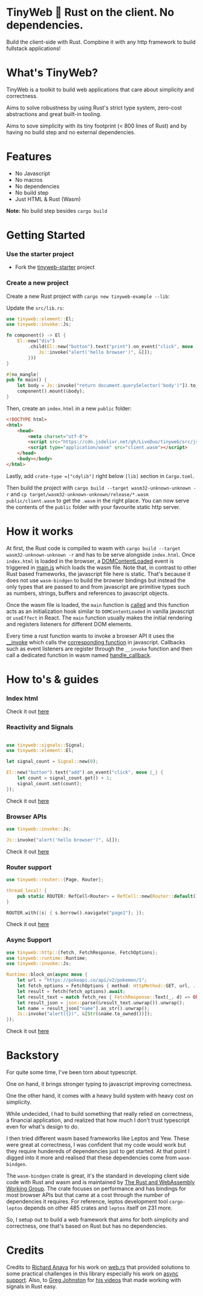 # TinyWeb 🌱 Rust on the client. No dependencies.

Build the client-side with Rust. Compbine it with any http framework to build fullstack applications!

# What's TinyWeb?

TinyWeb is a toolkit to build web applications that care about simplicity and correctness.

Aims to solve robustness by using Rust's strict type system, zero-cost abstractions and great built-in tooling.

Aims to sove simplicity with its tiny footprint (< 800 lines of Rust) and by having no build step and no external dependencies.

# Features

- No Javascript
- No macros
- No dependencies
- No build step
- Just HTML & Rust (Wasm)

**Note:** No build step besides `cargo build`

# Getting Started

### Use the starter project

- Fork the [tinyweb-starter](https://github.com/LiveDuo/tinyweb-starter) project

### Create a new project

Create a new Rust project with `cargo new tinyweb-example --lib`:

Update the `src/lib.rs`:
```rs
use tinyweb::element::El;
use tinyweb::invoke::Js;

fn component() -> El {
    El::new("div")
        .child(El::new("button").text("print").on_event("click", move |_| {
            Js::invoke("alert('hello browser')", &[]);
        }))
}

#[no_mangle]
pub fn main() {
    let body = Js::invoke("return document.querySelector('body')"]).to_ref().unwrap();
    component().mount(&body);
}
```

Then, create an `index.html` in a new `public` folder:
```html
<!DOCTYPE html>
<html>
    <head>
        <meta charset="utf-8">
        <script src="https://cdn.jsdelivr.net/gh/LiveDuo/tinyweb/src/js/main.js"></script>
        <script type="application/wasm" src="client.wasm"></script>
    </head>
    <body></body>
</html>
```

Lastly, add `crate-type =["cdylib"]` right below `[lib]` section in `Cargo.toml`.

Then build the project with `cargo build --target wasm32-unknown-unknown -r` and `cp target/wasm32-unknown-unknown/release/*.wasm public/client.wasm` to get the `.wasm` in the right place. You can now serve the contents of the `public` folder with your favourite static http server.



# How it works

At first, the Rust code is compiled to wasm with `cargo build --target wasm32-unknown-unknown -r` and has to be serve alongside `index.html`. Once `index.html` is loaded in the browser, a [DOMContentLoaded](https://github.com/LiveDuo/tinyweb/blob/feature/readme/src/js/main.js#L114) event
is triggered in [main.js](https://github.com/LiveDuo/tinyweb/blob/feature/readme/src/js/main.js#L91) which loads the wasm file. Note that, in contrast to other Rust based frameworks, the javascript file here is static. That's because it does not use `wasm-bindgen` to build the browser bindings but instead the only types that are passed to and from javascript are primitive types such as numbers, strings, buffers and references to javascript objects.

Once the wasm file is loaded, the `main` function is [called](https://github.com/LiveDuo/tinyweb/blob/feature/readme/src/js/main.js#L96) and this function acts as an initialization hook similar to `DOMContentLoaded` in vanilla javascript or `useEffect` in React. The `main` function usually makes the initial rendering and registers listeners for different DOM elements.

Every time a rust function wants to invoke a browser API it uses the [__invoke](https://github.com/LiveDuo/tinyweb/blob/feature/readme/src/rust/src/invoke.rs#L84) which calls the [corresponding function](https://github.com/LiveDuo/tinyweb/blob/feature/readme/src/js/main.js#L64) in javascript. Callbacks such as event listeners are register through the `__invoke` function and then call a dedicated function in wasm named [handle_callback](https://github.com/LiveDuo/tinyweb/blob/feature/readme/src/rust/src/handlers.rs#L14).

# How to's & guides

### Index html



Check it out [here](https://github.com/LiveDuo/tinyweb-starter/blob/master/public/index.html)

### Reactivity and Signals

```rs

use tinyweb::signals::Signal;
use tinyweb::element::El;

let signal_count = Signal::new(0);

El::new("button").text("add").on_event("click", move |_| {
    let count = signal_count.get() + 1;
    signal_count.set(count);
});
```

Check it out [here](https://github.com/LiveDuo/tinyweb/blob/feature/readme/examples/features/src/lib.rs#L94)

### Browser APIs

```rs
use tinyweb::invoke::Js;

Js::invoke("alert('hello browser')", &[]);
```

Check it out [here](https://github.com/LiveDuo/tinyweb/blob/feature/readme/examples/features/src/lib.rs#L87)

### Router support

```rs
use tinyweb::router::{Page, Router};

thread_local! {
    pub static ROUTER: RefCell<Router> = RefCell::new(Router::default());
}

ROUTER.with(|s| { s.borrow().navigate("page1"); });
```

Check it out [here](https://github.com/LiveDuo/tinyweb/blob/feature/readme/examples/features/src/lib.rs#L21)

### Async Support

```rs
use tinyweb::http::{fetch, FetchResponse, FetchOptions};
use tinyweb::runtime::Runtime;
use tinyweb::invoke::Js;

Runtime::block_on(async move {
    let url = "https://pokeapi.co/api/v2/pokemon/1";
    let fetch_options = FetchOptions { method: HttpMethod::GET, url, ..Default::default()};
    let result = fetch(fetch_options).await;
    let result_text = match fetch_res { FetchResponse::Text(_, d) => Ok(d), _ => Err(()), };
    let result_json = json::parse(&result_text.unwrap()).unwrap();
    let name = result_json["name"].as_str().unwrap();
    Js::invoke("alert({})", &[Str(&name.to_owned())]);
});
```

Check it out [here](https://github.com/LiveDuo/tinyweb/blob/feature/readme/examples/features/src/lib.rs#L83)

# Backstory

For quite some time, I've been torn about typescript.

One on hand, it brings stronger typing to javascript improving correctness.

One the other hand, it comes with a heavy build system with heavy cost on simplicity.

While undecided, I had to build something that really relied on correctness, a financial application, and realized that how much I don't trust typescript even for what's design to do.

I then tried different wasm based frameworks like Leptos and Yew. These were great at correctness, I was confident that my code would work but they require hundereds of dependencies just to get started. At that point I digged into it more and realised that these dependencies come from `wasm-bindgen`.

The `wasm-bindgen` crate is great, it's the standard in developing client side code with Rust and wasm and is maintained by [The Rust and WebAssembly Working Group](https://rustwasm.github.io). The crate focuses on performance and has bindings for most browser APIs but that came at a cost through the number of dependencies it requires. For reference, leptos development tool `cargo-leptos` depends on other 485 crates and `leptos` itself on 231 more.

So, I setup out to build a web framework that aims for both simplicity and correctness, one that's based on Rust but has no dependencies.


# Credits

Credits to [Richard Anaya](https://github.com/richardanaya) for his work on [web.rs](https://github.com/richardanaya/web.rs) that provided solutions to some practical challenges in this library especially his work on [async support](https://github.com/richardanaya/web.rs/blob/master/crates/web/src/executor.rs). Also, to [Greg Johnston](https://github.com/gbj) for [his videos](https://www.youtube.com/@gbjxc/videos) that made working with signals in Rust easy.

